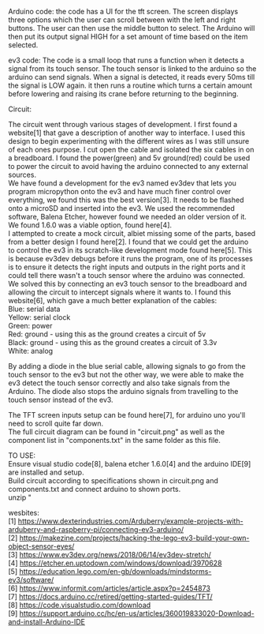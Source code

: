 Arduino code: the code has a UI for the tft screen. The screen displays three options which the user can scroll between with the left and right buttons. The user can then use the middle button to select. The Arduino will then put its output signal HIGH for a set amount of time based on the item selected.

ev3 code: The code is a small loop that runs a function when it detects a signal from its touch sensor. The touch sensor is linked to the arduino so the arduino can send signals. When a signal is detected, it reads every 50ms till the signal is LOW again. it then runs a routine which turns a certain amount before lowering and raising its crane before returning to the beginning.

Circuit: 

The circuit went through various stages of development. I first found a website[1] that gave a description of another way to interface. I used this design to begin experimenting with the different wires as I was still unsure of each ones purpose. I cut open the cable and isolated the six cables in on a breadboard. I found the power(green) and 5v ground(red) could be used to power the circuit to avoid having the arduino connected to any external sources.
<br/>We have found a development for the ev3 named ev3dev that lets you program micropython onto the ev3 and have much finer control over everything, we found this was the best version[3]. It needs to be flashed onto a microSD and inserted into the ev3. We used the recommended software, Balena Etcher, however found we needed an older version of it. We found 1.6.0 was a viable option, found here[4].
<br/>I attempted to create a mock circuit, albiet missing some of the parts, based from a better design I found here[2]. I found that we could get the arduino to control the ev3 in its scratch-like development mode found here[5]. This is because ev3dev debugs before it runs the program, one of its processes is to ensure it detects the right inputs and outputs in the right ports and it could tell there wasn't a touch sensor where the arduino was connected.
<br/>We solved this by connecting an ev3 touch sensor to the breadboard and allowing the circuit to intercept signals where it wants to. I found this website[6], which gave a much better explanation of the cables:
<br/>Blue: serial data
<br/>Yellow: serial clock
<br/>Green: power
<br/>Red: ground - using this as the ground creates a circuit of 5v
<br/>Black: ground - using this as the ground creates a circuit of 3.3v
<br/>White: analog

By adding a diode in the blue serial cable, allowing signals to go from the touch sensor to the ev3 but not the other way, we were able to make the ev3 detect the touch sensor correctly and also take signals from the Arduino. The diode also stops the arduino signals from travelling to the touch sensor instead of the ev3.

The TFT screen inputs setup can be found here[7], for arduino uno you'll need to scroll quite far down.
<br/> The full circuit diagram can be found in "circuit.png" as well as the component list in "components.txt" in the same folder as this file.

TO USE:
<br/>Ensure visual studio code[8], balena etcher 1.6.0[4] and the arduino IDE[9] are installed and setup.
<br/>Build circuit according to specifications shown in circuit.png and components.txt and connect arduino to shown ports.
<br/>unzip "



wesbites:
<br/>[1] https://www.dexterindustries.com/Arduberry/example-projects-with-arduberry-and-raspberry-pi/connecting-ev3-arduino/
<br/>[2] https://makezine.com/projects/hacking-the-lego-ev3-build-your-own-object-sensor-eyes/
<br/>[3] https://www.ev3dev.org/news/2018/06/14/ev3dev-stretch/
<br/>[4] https://etcher.en.uptodown.com/windows/download/3970628
<br/>[5] https://education.lego.com/en-gb/downloads/mindstorms-ev3/software/
<br/>[6] https://www.informit.com/articles/article.aspx?p=2454873
<br/>[7] https://docs.arduino.cc/retired/getting-started-guides/TFT/
<br/>[8] https://code.visualstudio.com/download
<br/>[9] https://support.arduino.cc/hc/en-us/articles/360019833020-Download-and-install-Arduino-IDE
